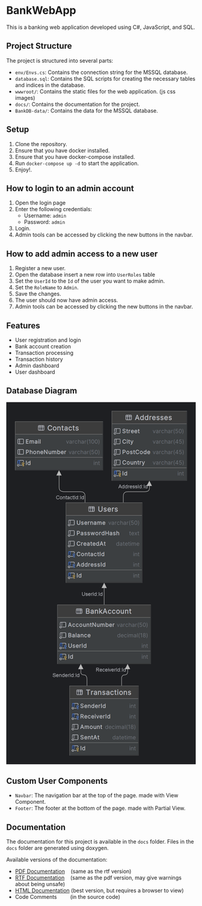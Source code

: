 ﻿# BankWebApp

This is a banking web application developed using C#, JavaScript, and SQL.

## Project Structure

The project is structured into several parts:

- `env/Envs.cs`: Contains the connection string for the MSSQL database.
- `database.sql`: Contains the SQL scripts for creating the necessary tables and indices in the database.
- `wwwroot/`: Contains the static files for the web application. (js css images)
- `docs/`: Contains the documentation for the project.
- `BankDB-data/`: Contains the data for the MSSQL database.

## Setup

1. Clone the repository.
2. Ensure that you have docker installed.
3. Ensure that you have docker-compose installed.
4. Run `docker-compose up -d` to start the application.
5. Enjoy!.

## How to login to an admin account

1. Open the login page
2. Enter the following credentials:
   - Username: `admin`
   - Password: `admin`
3. Login.
4. Admin tools can be accessed by clicking the new buttons in the navbar.

## How to add admin access to a new user

1. Register a new user.
2. Open the database insert a new row into `UserRoles` table
3. Set the `UserId` to the `Id` of the user you want to make admin.
4. Set the `RoleName` to `Admin`.
5. Save the changes.
6. The user should now have admin access.
7. Admin tools can be accessed by clicking the new buttons in the navbar.

## Features

- User registration and login
- Bank account creation
- Transaction processing
- Transaction history
- Admin dashboard
- User dashboard

## Database Diagram

![Database Diagram](./docs/FakeBankDiagram.png)

## Custom User Components

- `Navbar`: The navigation bar at the top of the page. made with View Component.
- `Footer`: The footer at the bottom of the page. made with Partial View.

## Documentation

The documentation for this project is available in the `docs` folder.
Files in the `docs` folder are generated using doxygen.

Available versions of the documentation:

- [PDF Documentation](./docs/documentation.pdf)&nbsp;&nbsp;&nbsp;&nbsp;(same as the rtf version)
- [RTF Documentation](./docs/rtf/refman.rtf)&nbsp;&nbsp;&nbsp;&nbsp;(same as the pdf version, may give warnings about being unsafe)
- [HTML Documentation](https://docs.tomas-moravec.dev/prg-prvni-pololetni-projekt/)&nbsp;(best version, but requires a browser to view)
- Code Comments&nbsp;&nbsp;&nbsp;&nbsp;&nbsp;&nbsp;&nbsp;&nbsp;&nbsp;(in the source code)